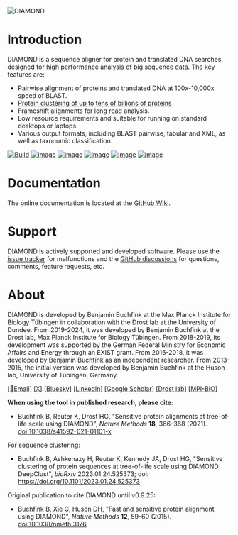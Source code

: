 ![DIAMOND](/../../../../bbuchfink/diamond-data/blob/main/diamond_white_95px.png)

Introduction
============

DIAMOND is a sequence aligner for protein and translated DNA searches,
designed for high performance analysis of big sequence data. The key
features are:

-   Pairwise alignment of proteins and translated DNA at 100x-10,000x
    speed of BLAST.
-   [Protein clustering of up to tens of billions of proteins](https://github.com/bbuchfink/diamond/wiki/Clustering)
-   Frameshift alignments for long read analysis.
-   Low resource requirements and suitable for running on standard
    desktops or laptops.
-   Various output formats, including BLAST pairwise, tabular and XML,
    as well as taxonomic classification.

[![Build](https://github.com/bbuchfink/diamond/actions/workflows/cmake.yml/badge.svg)](https://github.com/bbuchfink/diamond/actions/workflows/cmake.yml)
[![image](https://img.shields.io/cirrus/github/bbuchfink/diamond)](https://cirrus-ci.com/github/bbuchfink/diamond/master)
[![image](https://img.shields.io/github/downloads/bbuchfink/diamond/total)](https://github.com/bbuchfink/diamond/releases)
[![image](https://anaconda.org/bioconda/diamond/badges/version.svg)](https://anaconda.org/bioconda/diamond)
[![image](https://anaconda.org/bioconda/diamond/badges/downloads.svg)](https://anaconda.org/bioconda/diamond)
[![image](https://img.shields.io/badge/dynamic/json?url=https%3A%2F%2Fraw.githubusercontent.com%2Fbbuchfink%2Fdiamond-data%2Frefs%2Fheads%2Fmain%2Fcitations.json&query=%24.citations&style=flat&label=Citations&color=%23a020f0
)](https://scholar.google.com/citations?user=kjPIF1cAAAAJ)
    
Documentation
=============
The online documentation is located at the [GitHub Wiki](https://github.com/bbuchfink/diamond/wiki).

Support
=======
DIAMOND is actively supported and developed software. Please use the [issue tracker](https://github.com/bbuchfink/diamond/issues) for malfunctions and the [GitHub discussions](https://github.com/bbuchfink/diamond/discussions) for questions, comments, feature requests, etc.

About
=====
DIAMOND is developed by Benjamin Buchfink at the Max Planck Institute for Biology
Tübingen in collaboration with the Drost lab at the University of Dundee. From 2019-2024,
it was developed by Benjamin Buchfink at the Drost lab, Max Planck Institute for Biology
Tübingen. From 2018-2019, its development was supported by the German Federal Ministry
for Economic Affairs and Energy through an EXIST grant. From 2016-2018, it was developed
by Benjamin Buchfink as an independent researcher. From 2013-2015, the initial version
was developed by Benjamin Buchfink at the Huson lab, University of Tübingen, Germany.

\[[:email:Email](mailto:buchfink@gmail.com)\]
\[[X](https://x.com/bbuchfink)\]
\[[Bluesky](https://bsky.app/profile/bbuchfink.bsky.social)\]
\[[LinkedIn](https://www.linkedin.com/in/benjamin-buchfink-875692105/)\]
\[[Google Scholar](https://scholar.google.de/citations?user=kjPIF1cAAAAJ)\]
\[[Drost lab](https://drostlab.com/)\]
\[[MPI-BIO](https://www.bio.mpg.de/)\]

**When using the tool in published research, please cite:**

-   Buchfink B, Reuter K, Drost HG, \"Sensitive protein alignments at tree-of-life
    scale using DIAMOND\", *Nature Methods* **18**, 366–368 (2021).
    [doi:10.1038/s41592-021-01101-x](https://doi.org/10.1038/s41592-021-01101-x)

For sequence clustering:

-   Buchfink B, Ashkenazy H, Reuter K, Kennedy JA, Drost HG, \"Sensitive clustering
    of protein sequences at tree-of-life scale using DIAMOND DeepClust\", *bioRxiv*
    2023.01.24.525373; doi: https://doi.org/10.1101/2023.01.24.525373 

Original publication to cite DIAMOND until v0.9.25:

-   Buchfink B, Xie C, Huson DH, \"Fast and sensitive protein alignment
    using DIAMOND\", *Nature Methods* **12**, 59-60 (2015).
    [doi:10.1038/nmeth.3176](https://doi.org/10.1038/nmeth.3176)
